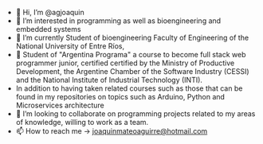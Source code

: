 - 👋 Hi, I’m @agjoaquin
- 👀 I’m interested in programming as well as bioengineering and embedded systems
- 🌱 I’m currently Student of bioengineering Faculty of Engineering of the National University of Entre Ríos, 
- 🌱 Student of "Argentina Programa" a course to become full stack web programmer junior, certified certified by the Ministry of Productive Development, the Argentine Chamber of the Software Industry (CESSI) and the National Institute of Industrial Technology (INTI).
-    In addition to having taken related courses such as those that can be found in my repositories on topics such as Arduino, Python and Microservices architecture
- 💞️ I’m looking to collaborate on programming projects related to my areas of knowledge, willing to work as a team.
- 📫 How to reach me -> joaquinmateoaguirre@hotmail.com

<!---
agjoaquin/agjoaquin is a ✨ special ✨ repository because its `README.md` (this file) appears on your GitHub profile.
You can click the Preview link to take a look at your changes.
--->
